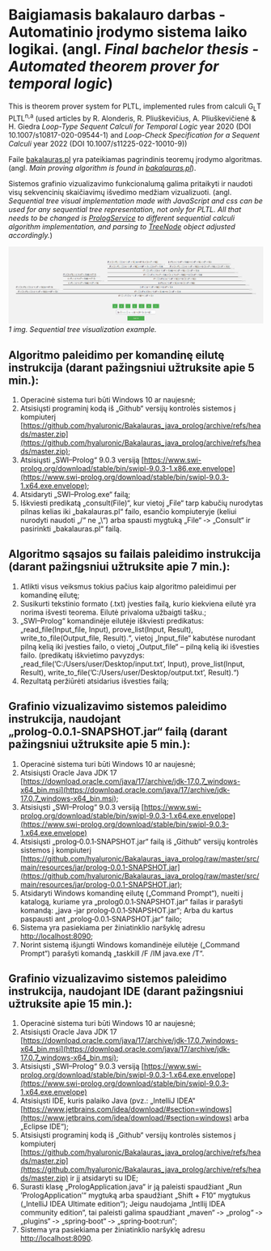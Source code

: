 # Baigiamasis bakalauro darbas - Automatinio įrodymo sistema laiko logikai. (angl. _Final bachelor thesis - Automated theorem prover for temporal logic_)

This is theorem prover system for PLTL, implemented rules from calculi G<sub>L</sub>T PLTL<sup>n,a</sup> 
(used articles by R. Alonderis, R. Pliuškevičius, A. Pliuškevičienė & H. Giedra _Loop-Type Sequent Calculi for Temporal Logic_ year 2020 (DOI 10.1007/s10817-020-09544-1) and
_Loop-Check Specification for a Sequent Calculi_ year 2022 (DOI 10.1007/s11225-022-10010-9))


Faile [bakalauras.pl](https://github.com/hyaluronic/Bakalauras_java_prolog/blob/master/src/main/resources/prolog/bakalauras.pl) yra pateikiamas pagrindinis teoremų įrodymo algoritmas.
(angl. _Main proving algorithm is found in [bakalauras.pl](https://github.com/hyaluronic/Bakalauras_java_prolog/blob/master/src/main/resources/prolog/bakalauras.pl)_).

Sistemos grafinio vizualizavimo funkcionalumą galima pritaikyti ir naudoti visų sekvencinių skaičiavimų išvedimo medžiam vizualizuoti.
(angl. _Sequential tree visual implementation made with _JavaScript_ and _css_ can be used for any sequential tree representation, not only for PLTL.
All that needs to be changed is [PrologService](https://github.com/hyaluronic/Bakalauras_java_prolog/blob/master/src/main/java/com/pltl/prolog/service/PrologService.java) to different sequential calculi algorithm implementation, 
and parsing to [TreeNode](https://github.com/hyaluronic/Bakalauras_java_prolog/blob/master/src/main/java/com/pltl/prolog/model/TreeNode.java) object adjusted accordingly._) 

![Sequential tree visualization example](https://github.com/hyaluronic/Bakalauras_java_prolog/blob/master/src/main/resources/img/sequential_tree_example.png?raw=true)
*1 img. Sequential tree visualization example.*

## Algoritmo paleidimo per komandinę eilutę instrukcija (darant pažingsniui užtruksite apie 5 min.):
1. Operacinė sistema turi būti Windows 10 ar naujesnė;
2. Atsisiųsti programinį kodą iš „Github“ versijų kontrolės sistemos į kompiuterį [https://github.com/hyaluronic/Bakalauras_java_prolog/archive/refs/heads/master.zip](https://github.com/hyaluronic/Bakalauras_java_prolog/archive/refs/heads/master.zip);
3. Atsisiųsti „SWI–Prolog“ 9.0.3 versiją [https://www.swi-prolog.org/download/stable/bin/swipl-9.0.3-1.x86.exe.envelope](https://www.swi-prolog.org/download/stable/bin/swipl-9.0.3-1.x64.exe.envelope);
4. Atsidaryti „SWI–Prolog.exe“ failą;
5. Iškviesti predikatą „consult(File)“, kur vietoj „File“ tarp kabučių nurodytas pilnas kelias iki „bakalauras.pl“ failo, esančio kompiuteryje (keliui nurodyti naudoti „/“ ne „\“) arba spausti mygtuką „File“ ‑> „Consult“ ir pasirinkti „bakalauras.pl“ failą.

## Algoritmo sąsajos su failais paleidimo instrukcija (darant pažingsniui užtruksite apie 7 min.):
1. Atlikti visus veiksmus tokius pačius kaip algoritmo paleidimui per komandinę eilutę;
2. Susikurti tekstinio formato (.txt) įvesties failą, kurio kiekviena eilutė yra norima išvesti teorema. Eilutė privaloma užbaigti tašku.;
3. „SWI–Prolog“ komandinėje eilutėje iškviesti predikatus: „read_file(Input_file, Input), prove_list(Input, Result), write_to_file(Output_file, Result).“, vietoj „Input_file“ kabutėse nurodant pilną kelią iki įvesties failo, o vietoj „Output_file“ – pilną kelią iki išvesties failo. (predikatų iškvietimo pavyzdys: „read_file(’C:/Users/user/Desktop/input.txt’, Input), prove_list(Input, Result), write_to_file(’C:/Users/user/Desktop/output.txt’, Result).“)
4. Rezultatą peržiūrėti atsidarius išvesties failą;

## Grafinio vizualizavimo sistemos paleidimo instrukcija, naudojant „prolog‑0.0.1‑SNAPSHOT.jar“ failą (darant pažingsniui užtruksite apie 5 min.):
1. Operacinė sistema turi būti Windows 10 ar naujesnė;
2. Atsisiųsti Oracle Java JDK 17 [https://download.oracle.com/java/17/archive/jdk-17.0.7_windows-x64_bin.msi](https://download.oracle.com/java/17/archive/jdk-17.0.7_windows-x64_bin.msi);
3. Atsisiųsti „SWI–Prolog“ 9.0.3 versiją [https://www.swi-prolog.org/download/stable/bin/swipl-9.0.3-1.x64.exe.envelope](https://www.swi-prolog.org/download/stable/bin/swipl-9.0.3-1.x64.exe.envelope)
4. Atsisiųsti „prolog‑0.0.1‑SNAPSHOT.jar“ failą iš „Github“ versijų kontrolės sistemos į kompiuterį [https://github.com/hyaluronic/Bakalauras_java_prolog/raw/master/src/main/resources/jar/prolog-0.0.1-SNAPSHOT.jar](https://github.com/hyaluronic/Bakalauras_java_prolog/raw/master/src/main/resources/jar/prolog-0.0.1-SNAPSHOT.jar);
5. Atsidaryti Windows komandinę eilutę („Command Prompt“), nueiti į katalogą, kuriame yra „prolog0.0.1‑SNAPSHOT.jar“ failas ir parašyti komandą: „java ‑jar prolog‑0.0.1‑SNAPSHOT.jar“;
Arba du kartus paspausti ant „prolog‑0.0.1‑SNAPSHOT.jar“ failo;
6. Sistema yra pasiekiama per žiniatinklio naršyklę adresu [http://localhost:8090](http://localhost:8090);
7. Norint sistemą išjungti Windows komandinėje eilutėje („Command Prompt“) parašyti komandą „taskkill /F /IM java.exe /T“.

## Grafinio vizualizavimo sistemos paleidimo instrukcija, naudojant IDE (darant pažingsniui užtruksite apie 15 min.):
1. Operacinė sistema turi būti Windows 10 ar naujesnė;
2. Atsisiųsti Oracle Java JDK 17 [https://download.oracle.com/java/17/archive/jdk-17.0.7windows-x64_bin.msi](https://download.oracle.com/java/17/archive/jdk-17.0.7_windows-x64_bin.msi);
3. Atsisiųsti „SWI–Prolog“ 9.0.3 versiją [https://www.swi-prolog.org/download/stable/bin/swipl-9.0.3-1.x64.exe.envelope](https://www.swi-prolog.org/download/stable/bin/swipl-9.0.3-1.x64.exe.envelope)
4. Atsisiųsti IDE, kuris palaiko Java (pvz.: „IntelliJ IDEA“ [https://www.jetbrains.com/idea/download/#section=windows](https://www.jetbrains.com/idea/download/#section=windows) arba „Eclipse IDE“);
5. Atsisiųsti programinį kodą iš „Github“ versijų kontrolės sistemos į kompiuterį [https://github.com/hyaluronic/Bakalauras_java_prolog/archive/refs/heads/master.zip](https://github.com/hyaluronic/Bakalauras_java_prolog/archive/refs/heads/master.zip) ir jį atsidaryti su IDE;
6. Surasti klasę „PrologApplication.java“ ir ją paleisti spaudžiant „Run ’PrologApplication’“ mygtuką arba spaudžiant „Shift + F10“ mygtukus („IntelliJ IDEA Ultimate edition“);
Jeigu naudojama „Intllij IDEA community edition“, tai paleisti galima spaudžiant „maven“ ‑> „prolog“ ‑> „plugins“ ‑> „spring‑boot“ ‑> „spring‑boot:run“;
7. Sistema yra pasiekiama per žiniatinklio naršyklę adresu [http://localhost:8090](http://localhost:8090).
